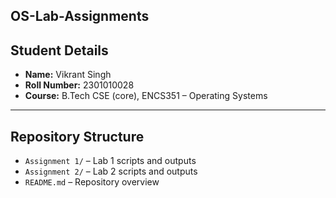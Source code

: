 ## OS-Lab-Assignments

## Student Details
- **Name:** Vikrant Singh  
- **Roll Number:** 2301010028  
- **Course:** B.Tech CSE (core), ENCS351 – Operating Systems  

---

## Repository Structure
- `Assignment 1/` – Lab 1 scripts and outputs  
- `Assignment 2/` – Lab 2 scripts and outputs  
- `README.md` – Repository overview

